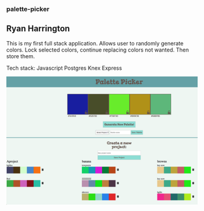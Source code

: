 ### palette-picker

## Ryan Harrington

This is my first full stack application. Allows user to randomly generate colors. Lock selected colors, continue replacing colors not wanted. Then store them.

Tech stack:
Javascript
Postgres
Knex
Express

<img src="Screen Shot 2018-08-20 at 8.27.28 AM.png"/>

